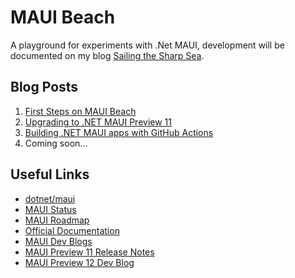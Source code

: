 # MAUI Beach

A playground for experiments with .Net MAUI, development will be documented on my blog [Sailing the Sharp Sea](https://blog.taranissoftware.com/).


## Blog Posts

1. [First Steps on MAUI Beach](https://blog.taranissoftware.com/first-steps-on-maui-beach)
2. [Upgrading to .NET MAUI Preview 11](https://blog.taranissoftware.com/upgrading-to-net-maui-preview-11)
3. [Building .NET MAUI apps with GitHub Actions](https://blog.taranissoftware.com/building-net-maui-apps-with-github-actions)
4. Coming soon...


## Useful Links

- [dotnet/maui](https://github.com/dotnet/maui)
- [MAUI Status](https://github.com/dotnet/maui/wiki/status)
- [MAUI Roadmap](https://github.com/dotnet/maui/wiki/Roadmap)
- [Official Documentation](https://docs.microsoft.com/dotnet/maui/)
- [MAUI Dev Blogs](https://devblogs.microsoft.com/dotnet/category/maui/)
- [MAUI Preview 11 Release Notes](https://github.com/dotnet/maui/releases/tag/6.0.101-preview.11.3)
- [MAUI Preview 12 Dev Blog](https://devblogs.microsoft.com/dotnet/announcing-net-maui-preview-12/)
